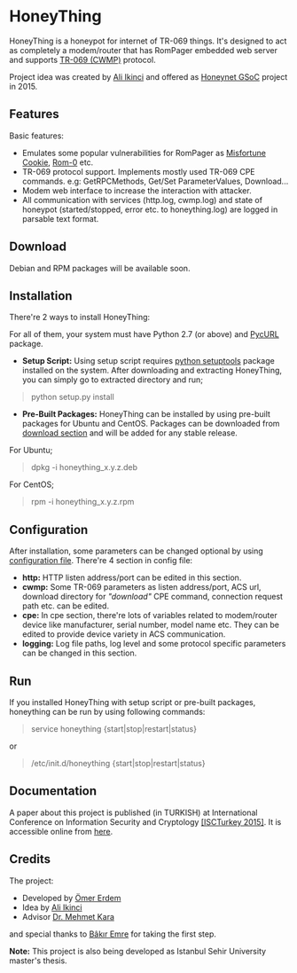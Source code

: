 # HoneyThing
HoneyThing is a honeypot for internet of TR-069 things. It's designed to act as completely a modem/router that has RomPager embedded web server and supports [TR-069 (CWMP)](https://www.broadband-forum.org/technical/download/TR-069_Amendment-5.pdf) protocol.

<i class="icon-pencil"></i> Project idea was created by [Ali Ikinci](https://github.com/aikinci) and offered as [Honeynet GSoC](https://honeynet.org/gsoc/ideas#project15) project in 2015.

## <i class="icon-star"></i> Features
Basic features:

 - Emulates some popular vulnerabilities for RomPager as [Misfortune Cookie](http://mis.fortunecook.ie/), [Rom-0](https://ripe69.ripe.net/presentations/61-rom0-vuln.pdf) etc.
 - TR-069 protocol support. Implements mostly used TR-069 CPE commands. e.g: GetRPCMethods, Get/Set ParameterValues, Download...
 - Modem web interface to increase the interaction with attacker.
 - All communication with services (http.log, cwmp.log) and state of honeypot (started/stopped, error etc. to honeything.log) are logged in parsable text format.
 
## <i class="icon-download"></i> Download
<i class="icon-pin"></i> Debian and RPM packages will be available soon.

## <i class="icon-wrench"></i> Installation
There're 2 ways to install HoneyThing:

<i class="icon-pencil"></i> For all of them, your system must have Python 2.7 (or above) and [PycURL](https://pypi.python.org/pypi/pycurl) package.

 - **Setup Script:** Using setup script requires [python setuptools](https://pypi.python.org/pypi/setuptools) package installed on the system. After downloading and extracting HoneyThing, you can simply go to extracted directory and run; 
> python setup.py install

 - **Pre-Built Packages:** HoneyThing can be installed by using pre-built packages for Ubuntu and CentOS. Packages can be downloaded from [<i class="icon-download"></i> download section](#download) and will be added for any stable release.
 
 For Ubuntu;
> dpkg -i honeything_x.y.z.deb
 
 For CentOS;
> rpm -i honeything_x.y.z.rpm

## <i class="icon-cog"></i> Configuration
After installation, some parameters can be changed optional by using [configuration file](https://github.com/omererdem/honeything/blob/master/src/config/config.ini). There're 4 section in config file:

 - **http:** HTTP listen address/port can be edited in this section.
 - **cwmp:** Some TR-069 parameters as listen address/port, ACS url, download directory for *"download"* CPE command, connection request path etc. can be edited.
 - **cpe:** In cpe section, there're lots of variables related to modem/router device like manufacturer, serial number, model name etc. They can be edited to provide device variety in ACS communication.
 - **logging:** Log file paths, log level and some protocol specific parameters can be changed in this section.

## <i class="icon-play"></i> Run
If you installed HoneyThing with setup script or pre-built packages, honeything can be run by using following commands:

> service honeything {start|stop|restart|status}

or
> /etc/init.d/honeything {start|stop|restart|status}

## <i class="icon-book"></i> Documentation
A paper about this project is published (in TURKISH) at International Conference on Information Security and Cryptology [[ISCTurkey 2015]](http://www.iscturkey.org/en). It is accessible online from [here](http://www.iscturkey.org/s/2226/i/HoneyThing_Revised_Last.pdf).

## <i class="icon-bookmark"></i> Credits
The project:

 - Developed by [Ömer Erdem](https://github.com/omererdem)
 - Idea by [Ali Ikinci](https://github.com/aikinci)
 - Advisor [Dr. Mehmet Kara](https://tr.linkedin.com/in/mehmet-kara-b2335947)

and special thanks to [Bâkır Emre](https://github.com/bemre) for taking the first step.


<i class="icon-pin"></i> **Note:** This project is also being developed as Istanbul Sehir University master's thesis.